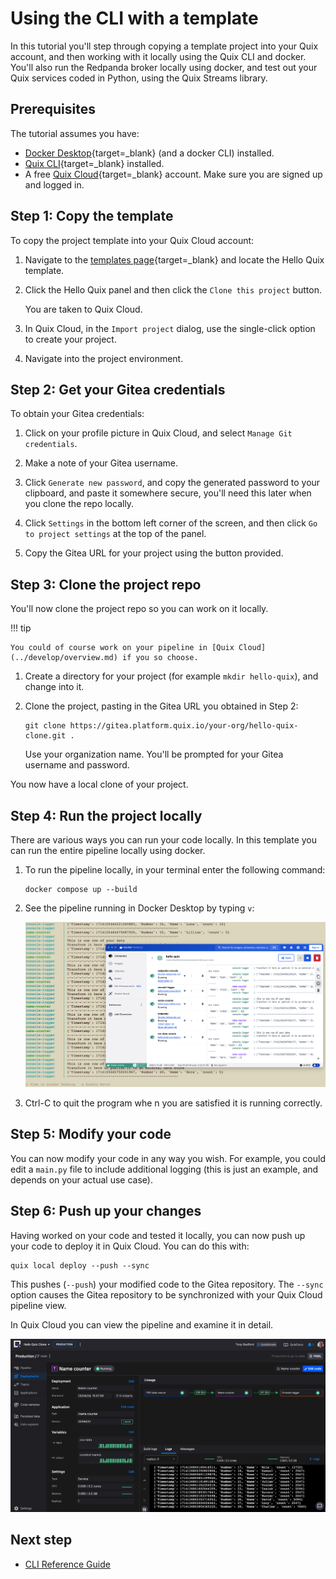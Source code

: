 # Using the CLI with a template

In this tutorial you'll step through copying a template project into your Quix account, and then working with it locally using the Quix CLI and docker. You'll also run the Redpanda broker locally using docker, and test out your Quix services coded in Python, using the Quix Streams library.

## Prerequisites

The tutorial assumes you have:

* [Docker Desktop](https://www.docker.com/products/docker-desktop/){target=_blank} (and a docker CLI) installed.
* [Quix CLI](https://github.com/quixio/quix-cli){target=_blank} installed.
* A free [Quix Cloud](https://portal.platform.quix.io/self-sign-up){target=_blank} account. Make sure you are signed up and logged in.

## Step 1: Copy the template

To copy the project template into your Quix Cloud account:

1. Navigate to the [templates page](https://quix.io/templates){target=_blank} and locate the Hello Quix template. 

2. Click the Hello Quix panel and then click the `Clone this project` button.

    You are taken to Quix Cloud.

3. In Quix Cloud, in the `Import project` dialog, use the single-click option to create your project.

4. Navigate into the project environment.

## Step 2: Get your Gitea credentials

To obtain your Gitea credentials:

1. Click on your profile picture in Quix Cloud, and select `Manage Git credentials`.

2. Make a note of your Gitea username. 

3. Click `Generate new password`, and copy the generated password to your clipboard, and paste it somewhere secure, you'll need this later when you clone the repo locally.

4. Click `Settings` in the bottom left corner of the screen, and then click `Go to project settings` at the top of the panel.

5. Copy the Gitea URL for your project using the button provided.

## Step 3: Clone the project repo

You'll now clone the project repo so you can work on it locally. 

!!! tip

    You could of course work on your pipeline in [Quix Cloud](../develop/overview.md) if you so choose.

1. Create a directory for your project (for example `mkdir hello-quix`), and change into it.

2. Clone the project, pasting in the Gitea URL you obtained in Step 2:

    ```
    git clone https://gitea.platform.quix.io/your-org/hello-quix-clone.git .
    ```

    Use your organization name. You'll be prompted for your Gitea username and password.

You now have a local clone of your project.

## Step 4: Run the project locally

There are various ways you can run your code locally. In this template you can run the entire pipeline locally using docker.

1. To run the pipeline locally, in your terminal enter the following command:

    ```
    docker compose up --build
    ```

2. See the pipeline running in Docker Desktop by typing `v`:

    ![Docker Desktop](../images/docker-desktop.png)

3. Ctrl-C to quit the program whe n you are satisfied it is running correctly.

## Step 5: Modify your code

You can now modify your code in any way you wish. For example, you could edit a `main.py` file to include additional logging (this is just an example, and depends on your actual use case).

## Step 6: Push up your changes

Having worked on your code and tested it locally, you can now push up your code to deploy it in Quix Cloud. You can do this with:

```
quix local deploy --push --sync
```

This pushes (`--push`) your modified code to the Gitea repository. The `--sync` option causes the Gitea repository to be synchronized with your Quix Cloud pipeline view.

In Quix Cloud you can view the pipeline and examine it in detail.

![Quix Cloud pipeline view](../images/hello-quix-pipeline-view.png)

## Next step

* [CLI Reference Guide](./cli-reference.md)
